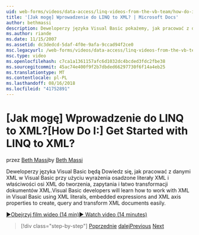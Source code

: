 ```yaml
---
uid: web-forms/videos/data-access/linq-videos-from-the-vb-team/how-do-i-get-started-with-linq-to-xml
title: '[Jak mogę] Wprowadzenie do LINQ to XML? | Microsoft Docs'
author: bethmassi
description: Deweloperzy języka Visual Basic pokażemy, jak pracować z danymi XML w Visual Basic przy użyciu wyrażenia osadzone literały XML i właściwości osi XML do tworzenia, zapytania i...
ms.author: riande
ms.date: 11/15/2007
ms.assetid: dc3dedcd-5daf-4f0e-9afa-9ccad94f2ce0
msc.legacyurl: /web-forms/videos/data-access/linq-videos-from-the-vb-team/how-do-i-get-started-with-linq-to-xml
msc.type: video
ms.openlocfilehash: c7ca1a1361157afc6d1032dc4bcded3fdc2fbe38
ms.sourcegitcommit: 45ac74e400f9f2b7dbded66297730f6f14a4eb25
ms.translationtype: MT
ms.contentlocale: pl-PL
ms.lasthandoff: 08/16/2018
ms.locfileid: "41752891"
---
```

<a name="how-do-i-get-started-with-linq-to-xml"></a><span data-ttu-id="3b413-104">[Jak mogę] Wprowadzenie do LINQ to XML?</span><span class="sxs-lookup"><span data-stu-id="3b413-104">[How Do I:] Get Started with LINQ to XML?</span></span>
====================
<span data-ttu-id="3b413-105">przez [Beth Massi](https://github.com/bethmassi)</span><span class="sxs-lookup"><span data-stu-id="3b413-105">by [Beth Massi](https://github.com/bethmassi)</span></span>

<span data-ttu-id="3b413-106">Deweloperzy języka Visual Basic będą Dowiedz się, jak pracować z danymi XML w Visual Basic przy użyciu wyrażenia osadzone literały XML i właściwości osi XML do tworzenia, zapytania i łatwo transformacji dokumentów XML.</span><span class="sxs-lookup"><span data-stu-id="3b413-106">Visual Basic developers will learn how to work with XML in Visual Basic using XML literals, embedded expressions and XML axis properties to create, query and transform XML documents easily.</span></span>

[<span data-ttu-id="3b413-107">&#9654;Obejrzyj film wideo (14 min)</span><span class="sxs-lookup"><span data-stu-id="3b413-107">&#9654; Watch video (14 minutes)</span></span>](https://channel9.msdn.com/Blogs/ASP-NET-Site-Videos/how-do-i-get-started-with-linq-to-xml)

> [!div class="step-by-step"]
> <span data-ttu-id="3b413-108">[Poprzednie](how-do-i-upgrade-visual-basic-projects-to-enable-linq.md)
> [dalej](how-do-i-enable-xml-intellisense-and-use-xml-namespaces.md)</span><span class="sxs-lookup"><span data-stu-id="3b413-108">[Previous](how-do-i-upgrade-visual-basic-projects-to-enable-linq.md)
[Next](how-do-i-enable-xml-intellisense-and-use-xml-namespaces.md)</span></span>
